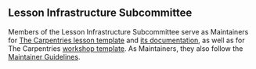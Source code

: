## Lesson Infrastructure Subcommittee

Members of the Lesson Infrastructure Subcommittee serve as 
Maintainers for [The Carpentries lesson template](https://github.com/carpentries/styles) and 
[its documentation](https://github.com/carpentries/lesson-example), as
well as for The Carpentries [workshop template](https://github.com/carpentries/workshop-template). 
As Maintainers, they also 
follow the [Maintainer Guidelines](../maintainers/maintainers.md). 
